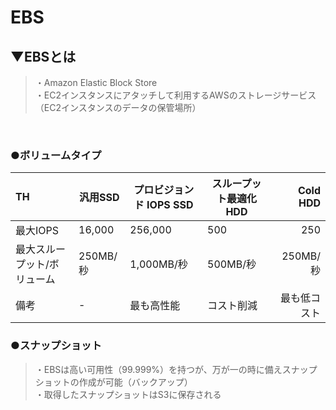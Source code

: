 # EBS

## ▼EBSとは
>・Amazon Elastic Block Store<br>
>・EC2インスタンスにアタッチして利用するAWSのストレージサービス（EC2インスタンスのデータの保管場所）<br>
<br>

### ●ボリュームタイプ

|  TH  |  汎用SSD  |  プロビジョンド IOPS SSD  |  スループット最適化HDD  |  Cold HDD  |
| :---- | ---- | ---- | ---- | ----: |
|  最大IOPS  |  16,000  |  256,000  |  500  |  250  |
|  最大スループット/ボリューム  |  250MB/秒  |  1,000MB/秒  |  500MB/秒  |  250MB/秒  |
|  備考  |  -  |  最も高性能  |  コスト削減  |  最も低コスト  |


### ●スナップショット
>・EBSは高い可用性（99.999%）を持つが、万が一の時に備えスナップショットの作成が可能（バックアップ）<br>
>・取得したスナップショットはS3に保存される<br>
